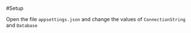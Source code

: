 #Setup

Open the file `appsettings.json` and change the values of `ConnectionString` and `Database`
